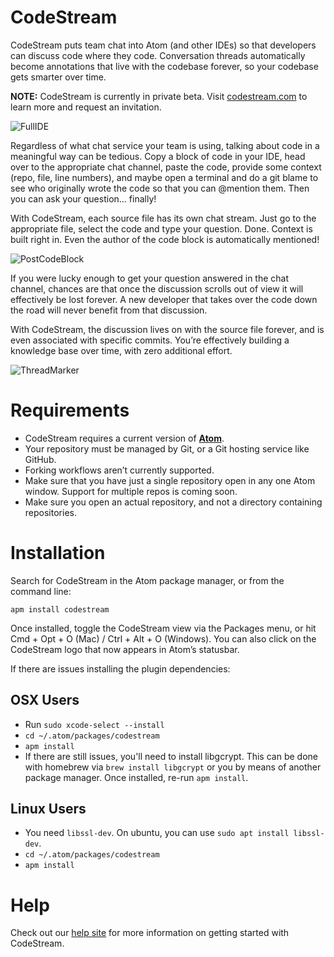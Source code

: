 # CodeStream

CodeStream puts team chat into Atom (and other IDEs) so that developers can discuss code where they code. Conversation threads automatically become annotations that live with the codebase forever, so your codebase gets smarter over time.

**NOTE:** CodeStream is currently in private beta. Visit [codestream.com](https://www.codestream.com) to learn more and request an invitation.

![FullIDE](https://codestream.zendesk.com/hc/article_attachments/360000712271/CodeStream.png)

Regardless of what chat service your team is using, talking about code in a meaningful way can be tedious. Copy a block of code in your IDE, head over to the appropriate chat channel, paste the code, provide some context (repo, file, line numbers), and maybe open a terminal and do a git blame to see who originally wrote the code so that you can @mention them. Then you can ask your question… finally!

With CodeStream, each source file has its own chat stream. Just go to the appropriate file, select the code and type your question. Done. Context is built right in. Even the author of the code block is automatically mentioned!

![PostCodeBlock](https://codestream.zendesk.com/hc/article_attachments/360000712411/PostCodeBlock.PNG)

If you were lucky enough to get your question answered in the chat channel, chances are that once the discussion scrolls out of view it will effectively be lost forever. A new developer that takes over the code down the road will never benefit from that discussion.

With CodeStream, the discussion lives on with the source file forever, and is even associated with specific commits. You’re effectively building a knowledge base over time, with zero additional effort.

![ThreadMarker](https://codestream.zendesk.com/hc/article_attachments/360000704952/ThreadMarker.png)

# Requirements

* CodeStream requires a current version of **[Atom](https://atom.io/)**.
* Your repository must be managed by Git, or a Git hosting service like GitHub.
* Forking workflows aren’t currently supported.
* Make sure that you have just a single repository open in any one Atom window. Support for multiple repos is coming soon.
* Make sure you open an actual repository, and not a directory containing repositories.

# Installation

Search for CodeStream in the Atom package manager, or from the command line:

`apm install codestream`

Once installed, toggle the CodeStream view via the Packages menu, or hit Cmd + Opt + O (Mac) / Ctrl + Alt + O (Windows). You can also click on the CodeStream logo that now appears in Atom’s statusbar.

If there are issues installing the plugin dependencies:

## OSX Users

* Run `sudo xcode-select --install`
* `cd ~/.atom/packages/codestream`
* `apm install`
* If there are still issues, you'll need to install libgcrypt. This can be done with homebrew via `brew install libgcrypt` or you by means of another package manager. Once installed, re-run `apm install`.

## Linux Users

* You need `libssl-dev`. On ubuntu, you can use `sudo apt install libssl-dev`.
* `cd ~/.atom/packages/codestream`
* `apm install`

# Help

Check out our [help site](https://help.codestream.com) for more information on getting started with CodeStream.
